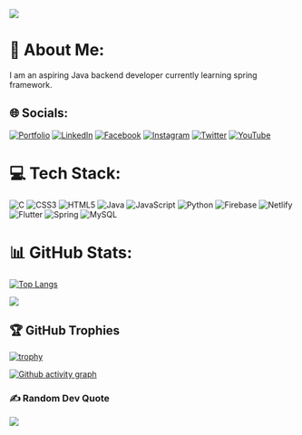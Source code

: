 ![](https://komarev.com/ghpvc/?username=dhunu)

# 💫 About Me:
I am an aspiring Java backend developer currently learning spring framework.<br>


## 🌐 Socials:
[![Portfolio](https://img.shields.io/badge/-Portfolio-blue)](https://dhunu.github.io/)
[![LinkedIn](https://img.shields.io/badge/LinkedIn-%230077B5.svg?logo=linkedin&logoColor=white)](https://linkedin.com/in/angel-saikia/)
[![Facebook](https://img.shields.io/badge/Facebook-%231877F2.svg?logo=Facebook&logoColor=white)](https://facebook.com/angel.saikia.140/) [![Instagram](https://img.shields.io/badge/Instagram-%23E4405F.svg?logo=Instagram&logoColor=white)](https://instagram.com/saikiaangel_/)  [![Twitter](https://img.shields.io/badge/Twitter-%231DA1F2.svg?logo=Twitter&logoColor=white)](https://twitter.com/AngelSaikia1) [![YouTube](https://img.shields.io/badge/YouTube-%23FF0000.svg?logo=YouTube&logoColor=white)](https://youtube.com/c/UCb-X45E2VQk6D55xtgc2i4Q) 

# 💻 Tech Stack:
![C](https://img.shields.io/badge/c-%2300599C.svg?style=for-the-badge&logo=c&logoColor=white) ![CSS3](https://img.shields.io/badge/css3-%231572B6.svg?style=for-the-badge&logo=css3&logoColor=white) ![HTML5](https://img.shields.io/badge/html5-%23E34F26.svg?style=for-the-badge&logo=html5&logoColor=white) ![Java](https://img.shields.io/badge/java-%23ED8B00.svg?style=for-the-badge&logo=java&logoColor=white) ![JavaScript](https://img.shields.io/badge/javascript-%23323330.svg?style=for-the-badge&logo=javascript&logoColor=%23F7DF1E) ![Python](https://img.shields.io/badge/python-3670A0?style=for-the-badge&logo=python&logoColor=ffdd54) ![Firebase](https://img.shields.io/badge/firebase-%23039BE5.svg?style=for-the-badge&logo=firebase) ![Netlify](https://img.shields.io/badge/netlify-%23000000.svg?style=for-the-badge&logo=netlify&logoColor=#00C7B7) ![Flutter](https://img.shields.io/badge/Flutter-%2302569B.svg?style=for-the-badge&logo=Flutter&logoColor=white) ![Spring](https://img.shields.io/badge/spring-%236DB33F.svg?style=for-the-badge&logo=spring&logoColor=white) ![MySQL](https://img.shields.io/badge/mysql-%2300f.svg?style=for-the-badge&logo=mysql&logoColor=white)
# 📊 GitHub Stats:
[![Top Langs](https://github-readme-stats.vercel.app/api/top-langs/?username=dhunu&layout=compact)](https://github.com/dhunu/github-readme-stats)

![](https://github-readme-streak-stats.herokuapp.com/?user=dhunu&theme=dark&hide_border=false)<br/>


## 🏆 GitHub Trophies
[![trophy](https://github-profile-trophy.vercel.app/?username=Dhunu)](https://github.com/Dhunu/github-profile-trophy)

[![Github activity graph](https://activity-graph.herokuapp.com/graph?username=dhunu&bg_color=ffffff&color=000000&line=52f3ff&point=143bff&area=true&hide_border=true)](https://github.com/ashutosh00710/github-readme-activity-graph)

### ✍️ Random Dev Quote
![](https://quotes-github-readme.vercel.app/api?type=horizontal&theme=radical)



